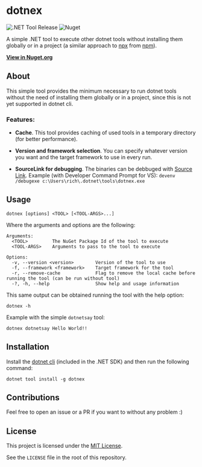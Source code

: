 # dotnex

![.NET Tool Release](https://github.com/piraces/dotnex/workflows/.NET%20Tool%20Release/badge.svg)
![Nuget](https://img.shields.io/nuget/v/dotnex)

A simple .NET tool to execute other dotnet tools without installing them globally or in a project (a similar approach to [npx](https://www.npmjs.com/package/npx) from [npm](https://www.npmjs.com/)).

[**View in Nuget.org**](https://www.nuget.org/packages/dotnex/)

## About

This simple tool provides the minimum necessary to run dotnet tools without the need of installing them globally or in a project, since this is not yet supported in dotnet cli.


### Features:
- **Cache**. This tool provides caching of used tools in a temporary directory (for better performance).

- **Version and framework selection**. You can specify whatever version you want and the target framework to use in every run.

- **SourceLink for debugging**. The binaries can be debbuged with [Source Link](https://github.com/dotnet/sourcelink). Example (with Developer Command Prompt for VS): `devenv /debugexe c:\Users\rich\.dotnet\tools\dotnex.exe`



## Usage
```
dotnex [options] <TOOL> [<TOOL-ARGS>...]
```

Where the arguments and options are the following:
```
Arguments:
  <TOOL>         The NuGet Package Id of the tool to execute
  <TOOL-ARGS>    Arguments to pass to the tool to execute

Options:
  -v, --version <version>        Version of the tool to use
  -f, --framework <framework>    Target framework for the tool
  -r, --remove-cache             Flag to remove the local cache before running the tool (can be run without tool)
  -?, -h, --help                 Show help and usage information
```

This same output can be obtained running the tool with the help option:
```
dotnex -h
```

Example with the simple `dotnetsay` tool:
```
dotnex dotnetsay Hello World!!
```

## Installation

Install the [dotnet cli](https://dotnet.microsoft.com/download) (included in the .NET SDK) and then run the following command:

```
dotnet tool install -g dotnex
```

## Contributions

Feel free to open an issue or a PR if you want to without any problem :)

## License

This project is licensed under the [MIT License](./LICENSE).

See the `LICENSE` file in the root of this repository.
